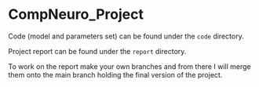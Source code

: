 # CompNeuro_Project

Code (model and parameters set) can be found under the `code` directory.

Project report can be found under the `report` directory.

To work on the report make your own branches and from there I will merge them onto the main branch holding the final version of the project.
